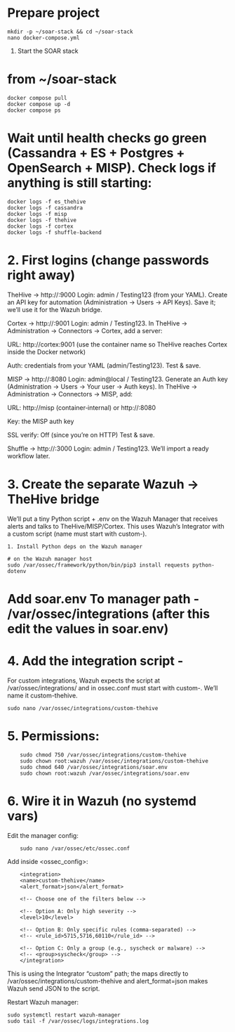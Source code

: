 # Prepare project

```
mkdir -p ~/soar-stack && cd ~/soar-stack
nano docker-compose.yml
```

1. Start the SOAR stack

# from ~/soar-stack
```
docker compose pull
docker compose up -d
docker compose ps
```
# Wait until health checks go green (Cassandra + ES + Postgres + OpenSearch + MISP). Check logs if anything is still starting:

```
docker logs -f es_thehive
docker logs -f cassandra
docker logs -f misp
docker logs -f thehive
docker logs -f cortex
docker logs -f shuffle-backend
```

# 2. First logins (change passwords right away)

TheHive → http://<host>:9000
Login: admin / Testing123 (from your YAML). Create an API key for automation (Administration → Users → API Keys). Save it; we’ll use it for the Wazuh bridge.

Cortex → http://<host>:9001
Login: admin / Testing123. In TheHive → Administration → Connectors → Cortex, add a server:

URL: http://cortex:9001 (use the container name so TheHive reaches Cortex inside the Docker network)

Auth: credentials from your YAML (admin/Testing123). Test & save.

MISP → http://<host>:8080
Login: admin@local / Testing123. Generate an Auth key (Administration → Users → Your user → Auth keys).
In TheHive → Administration → Connectors → MISP, add:

URL: http://misp (container‑internal) or http://<host>:8080

Key: the MISP auth key

SSL verify: Off (since you’re on HTTP)
Test & save.

Shuffle → http://<host>:3000
Login: admin / Testing123. We’ll import a ready workflow later.


# 3. Create the separate Wazuh → TheHive bridge

We’ll put a tiny Python script + .env on the Wazuh Manager that receives alerts and talks to TheHive/MISP/Cortex. This uses Wazuh’s Integrator with a custom script (name must start with custom-).

    1. Install Python deps on the Wazuh manager
    
    # on the Wazuh manager host
    sudo /var/ossec/framework/python/bin/pip3 install requests python-dotenv
    

# Add soar.env To manager path - /var/ossec/integrations  (after this edit the values in soar.env)

# 4. Add the integration script -
For custom integrations, Wazuh expects the script at /var/ossec/integrations/<name> and <name> in ossec.conf must start with custom-. We’ll name it custom-thehive.

    sudo nano /var/ossec/integrations/custom-thehive

    
# 5. Permissions:
        sudo chmod 750 /var/ossec/integrations/custom-thehive
        sudo chown root:wazuh /var/ossec/integrations/custom-thehive
        sudo chmod 640 /var/ossec/integrations/soar.env
        sudo chown root:wazuh /var/ossec/integrations/soar.env


# 6. Wire it in Wazuh (no systemd vars)

Edit the manager config:

        sudo nano /var/ossec/etc/ossec.conf

Add inside <ossec_config>:

        <integration>
        <name>custom-thehive</name>
        <alert_format>json</alert_format>

        <!-- Choose one of the filters below -->

        <!-- Option A: Only high severity -->
        <level>10</level>

        <!-- Option B: Only specific rules (comma-separated) -->
        <!-- <rule_id>5715,5716,60110</rule_id> -->

        <!-- Option C: Only a group (e.g., syscheck or malware) -->
        <!-- <group>syscheck</group> -->
        </integration>

This is using the Integrator “custom” path; the <name> maps directly to /var/ossec/integrations/custom-thehive and alert_format=json makes Wazuh send JSON to the script.

Restart Wazuh manager:

    sudo systemctl restart wazuh-manager
    sudo tail -f /var/ossec/logs/integrations.log

